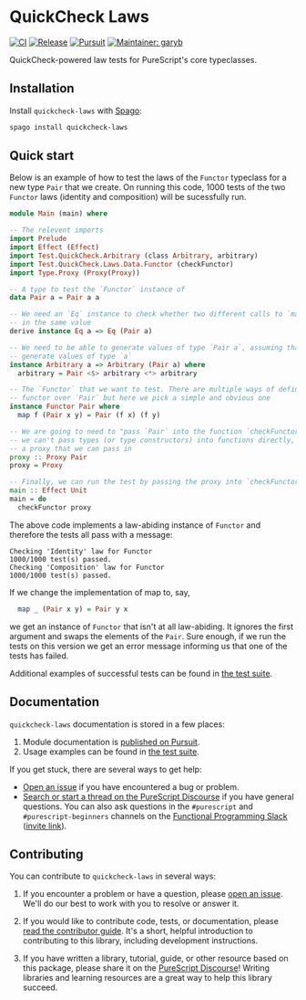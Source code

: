 # QuickCheck Laws

[![CI](https://github.com/purescript-contrib/purescript-quickcheck-laws/workflows/CI/badge.svg?branch=main)](https://github.com/purescript-contrib/purescript-quickcheck-laws/actions?query=workflow%3ACI+branch%3Amain)
[![Release](https://img.shields.io/github/release/purescript-contrib/purescript-quickcheck-laws.svg)](https://github.com/purescript-contrib/purescript-quickcheck-laws/releases)
[![Pursuit](https://pursuit.purescript.org/packages/purescript-quickcheck-laws/badge)](https://pursuit.purescript.org/packages/purescript-quickcheck-laws)
[![Maintainer: garyb](https://img.shields.io/badge/maintainer-garyb-teal.svg)](https://github.com/garyb)

QuickCheck-powered law tests for PureScript's core typeclasses.

## Installation

Install `quickcheck-laws` with [Spago](https://github.com/purescript/spago):

```sh
spago install quickcheck-laws
```

## Quick start

Below is an example of how to test the laws of the `Functor` typeclass for a new
type `Pair` that we create. On running this code, 1000 tests of the two
`Functor` laws (identity and composition) will be sucessfully run.

```purs
module Main (main) where

-- The relevent imports
import Prelude
import Effect (Effect)
import Test.QuickCheck.Arbitrary (class Arbitrary, arbitrary)
import Test.QuickCheck.Laws.Data.Functor (checkFunctor)
import Type.Proxy (Proxy(Proxy))

-- A type to test the `Functor` instance of
data Pair a = Pair a a

-- We need an `Eq` instance to check whether two different calls to `map` result
-- in the same value
derive instance Eq a => Eq (Pair a)

-- We need to be able to generate values of type `Pair a`, assuming that we can
-- generate values of type `a`
instance Arbitrary a => Arbitrary (Pair a) where
  arbitrary = Pair <$> arbitrary <*> arbitrary

-- The `Functor` that we want to test. There are multiple ways of defining a
-- functor over `Pair` but here we pick a simple and obvious one
instance Functor Pair where
  map f (Pair x y) = Pair (f x) (f y)

-- We are going to need to "pass `Pair` into the function `checkFunctor`". Since
-- we can't pass types (or type constructors) into functions directly, we create
-- a proxy that we can pass in
proxy :: Proxy Pair
proxy = Proxy

-- Finally, we can run the test by passing the proxy into `checkFunctor`
main :: Effect Unit
main = do
  checkFunctor proxy
```

The above code implements a law-abiding instance of `Functor` and therefore the
tests all pass with a message:

```text
Checking 'Identity' law for Functor
1000/1000 test(s) passed.
Checking 'Composition' law for Functor
1000/1000 test(s) passed.
```

If we change the implementation of map to, say,

```purs
  map _ (Pair x y) = Pair y x
```

we get an instance of `Functor` that isn't at all law-abiding. It ignores the
first argument and swaps the elements of the `Pair`. Sure enough, if we run the
tests on this version we get an error message informing us that one of the tests
has failed.

Additional examples of successful tests can be found in
[the test suite](./test).

## Documentation

`quickcheck-laws` documentation is stored in a few places:

1. Module documentation is [published on Pursuit](https://pursuit.purescript.org/packages/purescript-quickcheck-laws).
2. Usage examples can be found in [the test suite](./test).

If you get stuck, there are several ways to get help:

- [Open an issue](https://github.com/purescript-contrib/purescript-quickcheck-laws/issues) if you have encountered a bug or problem.
- [Search or start a thread on the PureScript Discourse](https://discourse.purescript.org) if you have general questions. You can also ask questions in the `#purescript` and `#purescript-beginners` channels on the [Functional Programming Slack](https://functionalprogramming.slack.com) ([invite link](https://fpchat-invite.herokuapp.com/)).

## Contributing

You can contribute to `quickcheck-laws` in several ways:

1. If you encounter a problem or have a question, please [open an issue](https://github.com/purescript-contrib/purescript-quickcheck-laws/issues). We'll do our best to work with you to resolve or answer it.

2. If you would like to contribute code, tests, or documentation, please [read the contributor guide](./CONTRIBUTING.md). It's a short, helpful introduction to contributing to this library, including development instructions.

3. If you have written a library, tutorial, guide, or other resource based on this package, please share it on the [PureScript Discourse](https://discourse.purescript.org)! Writing libraries and learning resources are a great way to help this library succeed.
